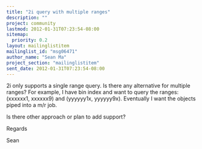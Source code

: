 ```yaml
---
title: "2i query with multiple ranges"
description: ""
project: community
lastmod: 2012-01-31T07:23:54-08:00
sitemap:
  priority: 0.2
layout: mailinglistitem
mailinglist_id: "msg06471"
author_name: "Sean Ma"
project_section: "mailinglistitem"
sent_date: 2012-01-31T07:23:54-08:00
---
```



2i only supports a single range query. Is there any alternative for
multiple ranges? For example, I have bin index and want to query the
ranges: (xxxxxx1, xxxxxx9) and (yyyyyy1x, yyyyyy9x). Eventually I want the
objects piped into a m/r job.

Is there other approach or plan to add support?

Regards

Sean
